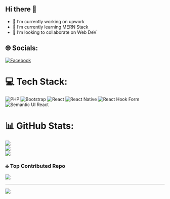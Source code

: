 ## Hi there 👋


- 🔭 I’m currently working on upwork
- 🌱 I’m currently learning MERN Stack
- 👯 I’m looking to collaborate on Web DeV


## 🌐 Socials:
[![Facebook](https://img.shields.io/badge/Facebook-%231877F2.svg?logo=Facebook&logoColor=white)](https://facebook.com/jferdousy) 

# 💻 Tech Stack:
![PHP](https://img.shields.io/badge/php-%23777BB4.svg?style=for-the-badge&logo=php&logoColor=white) ![Bootstrap](https://img.shields.io/badge/bootstrap-%238511FA.svg?style=for-the-badge&logo=bootstrap&logoColor=white) ![React](https://img.shields.io/badge/react-%2320232a.svg?style=for-the-badge&logo=react&logoColor=%2361DAFB) ![React Native](https://img.shields.io/badge/react_native-%2320232a.svg?style=for-the-badge&logo=react&logoColor=%2361DAFB) ![React Hook Form](https://img.shields.io/badge/React%20Hook%20Form-%23EC5990.svg?style=for-the-badge&logo=reacthookform&logoColor=white) ![Semantic UI React](https://img.shields.io/badge/Semantic%20UI%20React-%2335BDB2.svg?style=for-the-badge&logo=SemanticUIReact&logoColor=white)
# 📊 GitHub Stats:
![](https://github-readme-stats.vercel.app/api?username=tannijannat&theme=dark&hide_border=false&include_all_commits=false&count_private=false)<br/>
![](https://github-readme-streak-stats.herokuapp.com/?user=tannijannat&theme=dark&hide_border=false)<br/>
![](https://github-readme-stats.vercel.app/api/top-langs/?username=tannijannat&theme=dark&hide_border=false&include_all_commits=false&count_private=false&layout=compact)

### 🔝 Top Contributed Repo
![](https://github-contributor-stats.vercel.app/api?username=tannijannat&limit=5&theme=dark&combine_all_yearly_contributions=true)

---
[![](https://visitcount.itsvg.in/api?id=tannijannat&icon=0&color=0)](https://visitcount.itsvg.in)

<!-- Proudly created with GPRM ( https://gprm.itsvg.in ) -->

